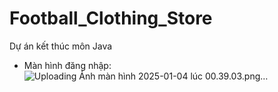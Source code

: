 # Football_Clothing_Store
Dự án kết thúc môn Java
-	Màn hình đăng nhập:
![Uploading Ảnh màn hình 2025-01-04 lúc 00.39.03.png…]()


